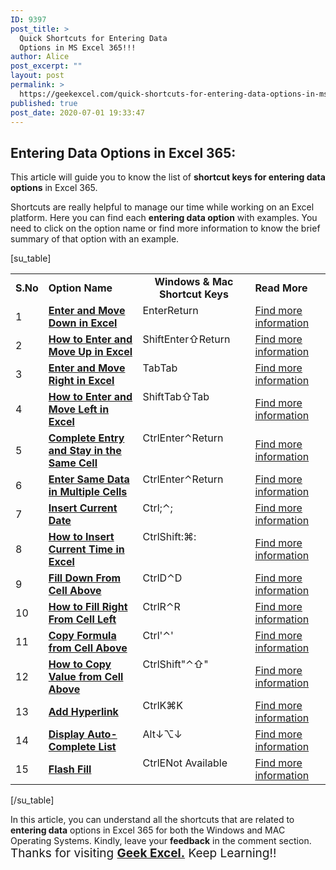 ```yaml
---
ID: 9397
post_title: >
  Quick Shortcuts for Entering Data
  Options in MS Excel 365!!!
author: Alice
post_excerpt: ""
layout: post
permalink: >
  https://geekexcel.com/quick-shortcuts-for-entering-data-options-in-ms-excel-365/
published: true
post_date: 2020-07-01 19:33:47
---
```

<h2>Entering Data Options in Excel 365:</h2>
This article will guide you to know the list of <strong>shortcut keys for entering data options</strong> in Excel 365.

Shortcuts are really helpful to manage our time while working on an Excel platform. Here you can find each <strong>entering data option</strong> with examples. You need to click on the option name or find more information to know the brief summary of that option with an example.

[su_table]
<table>
<tbody>
<tr>
<td><strong>S.No</strong></td>
<td><strong>Option Name</strong></td>
<td style="text-align: -webkit-center;"><strong>Windows &amp; Mac Shortcut Keys</strong></td>
<td><strong>Read More</strong></td>
</tr>
<tr>
<td>1</td>
<td><a href="https://geekexcel.com/quick-shortcut-to-enter-and-move-down-in-microsoft-excel-365/"><strong>Enter and Move Down in Excel</strong></a></td>
<td style="display: flex;"><span class="custom-table custom-table1" style="display: flex;"><span class="key-flex"><span class="win-key" style="width: 80px;"><span class="custom-span-key">Enter</span></span>
</span>
</span>
<span style="display: flex;"><span class="key-flex"><span class="mac-key" style="width: 80px;"><span class="custom-span-key">Return</span></span>
</span>
</span></td>
<td><a href="https://geekexcel.com/quick-shortcut-to-enter-and-move-down-in-microsoft-excel-365/">Find more information</a></td>
</tr>
<tr>
<td>2</td>
<td><a href="https://geekexcel.com/shortcut-keys-to-enter-and-move-up-in-microsoft-excel-365/"><strong>How to Enter and Move Up in Excel</strong></a></td>
<td style="display: flex;"><span class="custom-table custom-table1" style="display: flex;"><span class="key-flex"><span class="win-key" style="width: 80px;"><span class="custom-span-key">Shift</span></span>
</span><span class="key-flex"><span class="win-key" style="width: 80px;"><span class="custom-span-key">Enter</span></span>
</span>
</span>
<span style="display: flex;"><span class="key-flex"><span class="mac-key"><span class="custom-span-key">⇧</span></span>
</span><span class="key-flex"><span class="mac-key" style="width: 80px;"><span class="custom-span-key">Return</span></span>
</span>
</span></td>
<td><a href="https://geekexcel.com/shortcut-keys-to-enter-and-move-up-in-microsoft-excel-365/">Find more information</a></td>
</tr>
<tr>
<td>3</td>
<td><a href="https://geekexcel.com/simple-shortcut-to-enter-and-move-right-in-ms-excel-365/"><strong>Enter and Move Right in Excel</strong></a></td>
<td style="display: flex;"><span class="custom-table custom-table1" style="display: flex;"><span class="key-flex"><span class="win-key"><span class="custom-span-key">Tab</span></span>
</span>
</span>
<span style="display: flex;"><span class="key-flex"><span class="mac-key"><span class="custom-span-key">Tab</span></span>
</span>
</span></td>
<td><a href="https://geekexcel.com/simple-shortcut-to-enter-and-move-right-in-ms-excel-365/">Find more information</a></td>
</tr>
<tr>
<td>4</td>
<td><a href="https://geekexcel.com/simple-keyboard-shortcut-to-enter-and-move-left-in-ms-excel-365/"><strong>How to Enter and Move Left in Excel</strong></a></td>
<td style="display: flex;"><span class="custom-table custom-table1" style="display: flex;"><span class="key-flex"><span class="win-key" style="width: 80px;"><span class="custom-span-key">Shift</span></span>
</span><span class="key-flex"><span class="win-key"><span class="custom-span-key">Tab</span></span>
</span>
</span>
<span style="display: flex;"><span class="key-flex"><span class="mac-key"><span class="custom-span-key">⇧</span></span>
</span><span class="key-flex"><span class="mac-key"><span class="custom-span-key">Tab</span></span>
</span>
</span></td>
<td><a href="https://geekexcel.com/simple-keyboard-shortcut-to-enter-and-move-left-in-ms-excel-365/">Find more information</a></td>
</tr>
<tr>
<td>5</td>
<td><a href="https://geekexcel.com/shortcut-to-complete-entry-and-stay-in-the-same-cell-in-excel-365/"><strong>Complete Entry and Stay in the Same Cell</strong></a></td>
<td style="display: flex;"><span class="custom-table custom-table1" style="display: flex;"><span class="key-flex"><span class="win-key" style="width: 80px;"><span class="custom-span-key">Ctrl</span></span>
</span><span class="key-flex"><span class="win-key" style="width: 80px;"><span class="custom-span-key">Enter</span></span>
</span>
</span>
<span style="display: flex;"><span class="key-flex"><span class="mac-key"><span class="custom-span-key">⌃</span></span>
</span><span class="key-flex"><span class="mac-key" style="width: 80px;"><span class="custom-span-key">Return</span></span>
</span>
</span></td>
<td><a href="https://geekexcel.com/shortcut-to-complete-entry-and-stay-in-the-same-cell-in-excel-365/">Find more information</a></td>
</tr>
<tr>
<td>6</td>
<td><a href="https://geekexcel.com/shortcut-to-enter-same-data-in-multiple-cells-in-excel-365/"><strong>Enter Same Data in Multiple Cells</strong></a></td>
<td style="display: flex;"><span class="custom-table custom-table1" style="display: flex;"><span class="key-flex"><span class="win-key" style="width: 80px;"><span class="custom-span-key">Ctrl</span></span>
</span><span class="key-flex"><span class="win-key" style="width: 80px;"><span class="custom-span-key">Enter</span></span>
</span>
</span>
<span style="display: flex;"><span class="key-flex"><span class="mac-key"><span class="custom-span-key">⌃</span></span>
</span><span class="key-flex"><span class="mac-key" style="width: 80px;"><span class="custom-span-key">Return</span></span>
</span>
</span></td>
<td><a href="https://geekexcel.com/shortcut-to-enter-same-data-in-multiple-cells-in-excel-365/">Find more information</a></td>
</tr>
<tr>
<td>7</td>
<td><a href="https://geekexcel.com/simple-shortcut-to-insert-current-date-in-microsoft-excel-365/"><strong>Insert Current Date</strong></a></td>
<td style="display: flex;"><span class="custom-table custom-table1" style="display: flex;"><span class="key-flex"><span class="win-key" style="width: 80px;"><span class="custom-span-key">Ctrl</span></span>
</span><span class="key-flex"><span class="win-key"><span class="custom-span-key">;</span></span>
</span>
</span>
<span style="display: flex;"><span class="key-flex"><span class="mac-key"><span class="custom-span-key">⌃</span></span>
</span><span class="key-flex"><span class="mac-key"><span class="custom-span-key">;</span></span>
</span>
</span></td>
<td><a href="https://geekexcel.com/simple-shortcut-to-insert-current-date-in-microsoft-excel-365/">Find more information</a></td>
</tr>
<tr>
<td>8</td>
<td><a href="https://geekexcel.com/easy-keyboard-shortcut-to-insert-current-time-in-excel-365/"><strong>How to Insert Current Time in Excel</strong></a></td>
<td style="display: flex;"><span class="custom-table custom-table1" style="display: flex;"><span class="key-flex"><span class="win-key" style="width: 80px;"><span class="custom-span-key">Ctrl</span></span>
</span><span class="key-flex"><span class="win-key" style="width: 80px;"><span class="custom-span-key">Shift</span></span>
</span><span class="key-flex"><span class="win-key"><span class="custom-span-key">:</span></span>
</span>
</span>
<span style="display: flex;"><span class="key-flex"><span class="mac-key"><span class="custom-span-key">⌘</span></span>
</span><span class="key-flex"><span class="mac-key"><span class="custom-span-key">:</span></span>
</span>
</span></td>
<td><a href="https://geekexcel.com/easy-keyboard-shortcut-to-insert-current-time-in-excel-365/">Find more information</a></td>
</tr>
<tr>
<td>9</td>
<td><a href="https://geekexcel.com/simple-shortcut-to-fill-down-from-cell-above-in-ms-excel-365/"><strong>Fill Down From Cell Above</strong></a></td>
<td style="display: flex;"><span class="custom-table custom-table1" style="display: flex;"><span class="key-flex"><span class="win-key" style="width: 80px;"><span class="custom-span-key">Ctrl</span></span>
</span><span class="key-flex"><span class="win-key"><span class="custom-span-key">D</span></span>
</span>
</span>
<span style="display: flex;"><span class="key-flex"><span class="mac-key"><span class="custom-span-key">⌃</span></span>
</span><span class="key-flex"><span class="mac-key"><span class="custom-span-key">D</span></span>
</span>
</span></td>
<td><a href="https://geekexcel.com/simple-shortcut-to-fill-down-from-cell-above-in-ms-excel-365/">Find more information</a></td>
</tr>
<tr>
<td>10</td>
<td><a href="https://geekexcel.com/shortcut-to-fill-down-from-the-cell-left-in-excel-365/"><strong>How to Fill Right From Cell Left</strong></a></td>
<td style="display: flex;"><span class="custom-table custom-table1" style="display: flex;"><span class="key-flex"><span class="win-key" style="width: 80px;"><span class="custom-span-key">Ctrl</span></span>
</span><span class="key-flex"><span class="win-key"><span class="custom-span-key">R</span></span>
</span>
</span>
<span style="display: flex;"><span class="key-flex"><span class="mac-key"><span class="custom-span-key">⌃</span></span>
</span><span class="key-flex"><span class="mac-key"><span class="custom-span-key">R</span></span>
</span>
</span></td>
<td><a href="https://geekexcel.com/shortcut-to-fill-down-from-the-cell-left-in-excel-365/">Find more information</a></td>
</tr>
<tr>
<td>11</td>
<td><a href="https://geekexcel.com/shortcuts-to-copy-formula-from-cell-above-in-ms-excel-365/"><strong>Copy Formula from Cell Above</strong></a></td>
<td style="display: flex;"><span class="custom-table custom-table1" style="display: flex;"><span class="key-flex"><span class="win-key" style="width: 80px;"><span class="custom-span-key">Ctrl</span></span>
</span><span class="key-flex"><span class="win-key"><span class="custom-span-key">'</span></span>
</span>
</span>
<span style="display: flex;"><span class="key-flex"><span class="mac-key"><span class="custom-span-key">⌃</span></span>
</span><span class="key-flex"><span class="mac-key"><span class="custom-span-key">'</span></span>
</span>
</span></td>
<td><a href="https://geekexcel.com/shortcuts-to-copy-formula-from-cell-above-in-ms-excel-365/">Find more information</a></td>
</tr>
<tr>
<td>12</td>
<td><a href="https://geekexcel.com/easy-shortcut-to-copy-value-from-the-cell-above-in-microsoft-excel-365/"><strong>How to Copy Value from Cell Above</strong></a></td>
<td style="display: flex;"><span class="custom-table custom-table1" style="display: flex;"><span class="key-flex"><span class="win-key" style="width: 80px;"><span class="custom-span-key">Ctrl</span></span>
</span><span class="key-flex"><span class="win-key" style="width: 80px;"><span class="custom-span-key">Shift</span></span>
</span><span class="key-flex"><span class="win-key"><span class="custom-span-key">"</span></span>
</span>
</span>
<span style="display: flex;"><span class="key-flex"><span class="mac-key"><span class="custom-span-key">⌃</span></span>
</span><span class="key-flex"><span class="mac-key"><span class="custom-span-key">⇧</span></span>
</span><span class="key-flex"><span class="mac-key"><span class="custom-span-key">"</span></span>
</span>
</span></td>
<td><a href="https://geekexcel.com/easy-shortcut-to-copy-value-from-the-cell-above-in-microsoft-excel-365/">Find more information</a></td>
</tr>
<tr>
<td>13</td>
<td><a href="https://geekexcel.com/quick-keyboard-shortcut-to-add-hyperlink-in-ms-excel-365/"><strong>Add Hyperlink</strong></a></td>
<td style="display: flex;"><span class="custom-table custom-table1" style="display: flex;"><span class="key-flex"><span class="win-key" style="width: 80px;"><span class="custom-span-key">Ctrl</span></span>
</span><span class="key-flex"><span class="win-key"><span class="custom-span-key">K</span></span>
</span>
</span>
<span style="display: flex;"><span class="key-flex"><span class="mac-key"><span class="custom-span-key">⌘</span></span>
</span><span class="key-flex"><span class="mac-key"><span class="custom-span-key">K</span></span>
</span>
</span></td>
<td><a href="https://geekexcel.com/quick-keyboard-shortcut-to-add-hyperlink-in-ms-excel-365/">Find more information</a></td>
</tr>
<tr>
<td>14</td>
<td><a href="https://geekexcel.com/simple-shortcut-to-display-auto-complete-list-in-ms-excel-365/"><strong>Display Auto-Complete List</strong></a></td>
<td style="display: flex;"><span class="custom-table custom-table1" style="display: flex;"><span class="key-flex"><span class="win-key"><span class="custom-span-key">Alt</span></span>
</span><span class="key-flex"><span class="win-key"><span class="custom-span-key">↓</span></span>
</span>
</span>
<span style="display: flex;"><span class="key-flex"><span class="mac-key"><span class="custom-span-key">⌥</span></span>
</span><span class="key-flex"><span class="mac-key"><span class="custom-span-key">↓</span></span>
</span>
</span></td>
<td><a href="https://geekexcel.com/simple-shortcut-to-display-auto-complete-list-in-ms-excel-365/">Find more information</a></td>
</tr>
<tr>
<td>15</td>
<td><a href="https://geekexcel.com/easy-keyboard-shortcut-to-flash-fill-in-microsoft-excel-365/"><strong>Flash Fill</strong></a></td>
<td style="display: flex;"><span class="custom-table custom-table1" style="display: flex;"><span class="key-flex"><span class="win-key" style="width: 80px;"><span class="custom-span-key">Ctrl</span></span>
</span><span class="key-flex"><span class="win-key"><span class="custom-span-key">E</span></span>
</span>
</span>
<span style="display: flex;"><span class="key-flex"><span class="mac-key" style="width: 180px;"><span class="custom-span-key">Not Available</span></span>
</span>
</span></td>
<td><a href="https://geekexcel.com/easy-keyboard-shortcut-to-flash-fill-in-microsoft-excel-365/">Find more information</a></td>
</tr>
</tbody>
</table>
[/su_table]

In this article, you can understand all the shortcuts that are related to<strong> entering data</strong> options in Excel 365 for both the Windows and MAC Operating Systems. Kindly, leave your <strong>feedback</strong> in the comment section. <span style="font-size: 19px;">Thanks for visiting <strong><a href="https://geekexcel.com/">Geek Excel.</a></strong> Keep Learning!!</span>